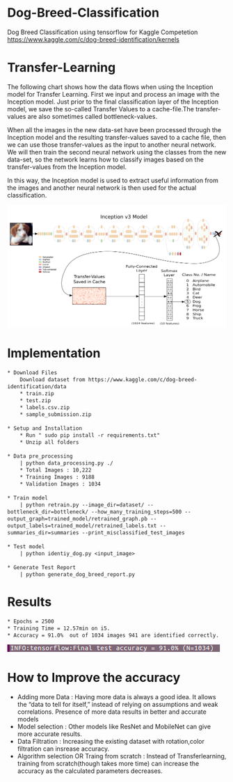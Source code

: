 # Dog-Breed-Classification
Dog Breed Classification using tensorflow for Kaggle Competetion https://www.kaggle.com/c/dog-breed-identification/kernels

# Transfer-Learning 
The following chart shows how the data flows when using the Inception model for Transfer Learning. First we input and process an image with the Inception model. Just prior to the final classification layer of the Inception model, we save the so-called Transfer Values to a cache-file.The transfer-values are also sometimes called bottleneck-values.

When all the images in the new data-set have been processed through the Inception model and the resulting transfer-values saved to a cache file, then we can use those transfer-values as the input to another neural network. We will then train the second neural network using the classes from the new data-set, so the network learns how to classify images based on the transfer-values from the Inception model.

In this way, the Inception model is used to extract useful information from the images and another neural network is then used for the actual classification.

![alt text](https://github.com/SaiKrishnaTheGreat/Dog-Breed-Classification/blob/master/img/transferLearning.png)

# Implementation

	* Download Files
		Download dataset from https://www.kaggle.com/c/dog-breed-identification/data
		* train.zip
		* test.zip
		* labels.csv.zip
		* sample_submission.zip

	* Setup and Installation
		* Run " sudo pip install -r requirements.txt"
		* Unzip all folders 

	* Data pre_processing
		| python data_processing.py ./
		* Total Images : 10,222
		* Training Images : 9188
		* Validation Images : 1034

	* Train model
		| python retrain.py --image_dir=dataset/ --bottleneck_dir=bottleneck/ --how_many_training_steps=500 --output_graph=trained_model/retrained_graph.pb --output_labels=trained_model/retrained_labels.txt --summaries_dir=summaries --print_misclassified_test_images

	* Test model
		| python identiy_dog.py <input_image>

	* Generate Test Report 
		| python generate_dog_breed_report.py

# Results  
	* Epochs = 2500
	* Training Time = 12.57min on i5.
	* Accuracy = 91.0%  out of 1034 images 941 are identified correctly.
![alt text](https://github.com/SaiKrishnaTheGreat/Dog-Breed-Classification/blob/master/img/result_1.png)

# How to Improve the accuracy
* Adding more Data :
	Having more data is always a good idea. It allows the “data to tell for itself,” instead of relying on assumptions and weak correlations. Presence of more data results in better and accurate models
* Model selection : 
	Other models like ResNet and MobileNet can give more accurate results.
* Data Filtration :
	Increasing the existing dataset with rotation,color filtration can insrease accuracy.
* Algorithm selection OR Traing from scratch :
	Instead of Transferlearning, training from scratch(though takes more time) can increase the accuracy as the calculated parameters decreases.
